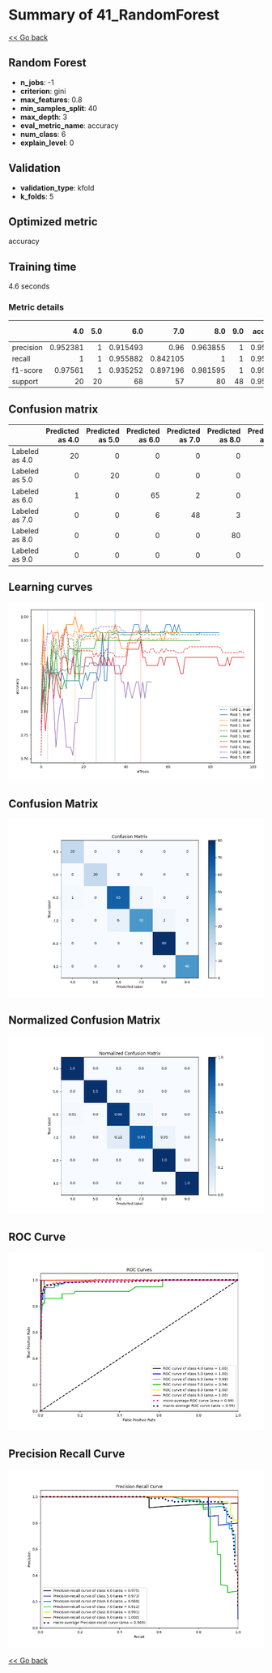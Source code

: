 # Summary of 41_RandomForest

[<< Go back](../README.md)


## Random Forest
- **n_jobs**: -1
- **criterion**: gini
- **max_features**: 0.8
- **min_samples_split**: 40
- **max_depth**: 3
- **eval_metric_name**: accuracy
- **num_class**: 6
- **explain_level**: 0

## Validation
 - **validation_type**: kfold
 - **k_folds**: 5

## Optimized metric
accuracy

## Training time

4.6 seconds

### Metric details
|           |       4.0 |   5.0 |       6.0 |       7.0 |       8.0 |   9.0 |   accuracy |   macro avg |   weighted avg |   logloss |
|:----------|----------:|------:|----------:|----------:|----------:|------:|-----------:|------------:|---------------:|----------:|
| precision |  0.952381 |     1 |  0.915493 |  0.96     |  0.963855 |     1 |   0.959044 |    0.965288 |       0.959487 |  0.391839 |
| recall    |  1        |     1 |  0.955882 |  0.842105 |  1        |     1 |   0.959044 |    0.966331 |       0.959044 |  0.391839 |
| f1-score  |  0.97561  |     1 |  0.935252 |  0.897196 |  0.981595 |     1 |   0.959044 |    0.964942 |       0.958284 |  0.391839 |
| support   | 20        |    20 | 68        | 57        | 80        |    48 |   0.959044 |  293        |     293        |  0.391839 |


## Confusion matrix
|                |   Predicted as 4.0 |   Predicted as 5.0 |   Predicted as 6.0 |   Predicted as 7.0 |   Predicted as 8.0 |   Predicted as 9.0 |
|:---------------|-------------------:|-------------------:|-------------------:|-------------------:|-------------------:|-------------------:|
| Labeled as 4.0 |                 20 |                  0 |                  0 |                  0 |                  0 |                  0 |
| Labeled as 5.0 |                  0 |                 20 |                  0 |                  0 |                  0 |                  0 |
| Labeled as 6.0 |                  1 |                  0 |                 65 |                  2 |                  0 |                  0 |
| Labeled as 7.0 |                  0 |                  0 |                  6 |                 48 |                  3 |                  0 |
| Labeled as 8.0 |                  0 |                  0 |                  0 |                  0 |                 80 |                  0 |
| Labeled as 9.0 |                  0 |                  0 |                  0 |                  0 |                  0 |                 48 |

## Learning curves
![Learning curves](learning_curves.png)
## Confusion Matrix

![Confusion Matrix](confusion_matrix.png)


## Normalized Confusion Matrix

![Normalized Confusion Matrix](confusion_matrix_normalized.png)


## ROC Curve

![ROC Curve](roc_curve.png)


## Precision Recall Curve

![Precision Recall Curve](precision_recall_curve.png)



[<< Go back](../README.md)
